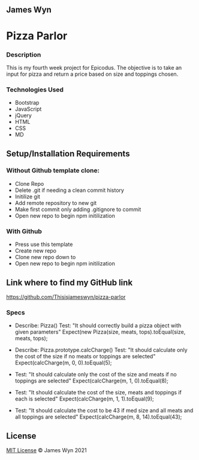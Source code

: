 ## James Wyn

# Pizza Parlor


### Description
This is my fourth week project for Epicodus.  The objective is to take an input for pizza and return a price based on size and toppings chosen.

### Technologies Used
* Bootstrap
* JavaScript
* jQuery
* HTML
* CSS
* MD

## Setup/Installation Requirements

### Without Github template clone:
* Clone Repo
* Delete .git if needing a clean commit history
* Initilize git
* Add remote repository to new git
* Make first commit only adding .gitignore to commit
* Open new repo to begin npm initilization

### With Github
* Press use this template
* Create new repo
* Clone new repo down to
* Open new repo to begin npm initilization


## Link where to find my GitHub link

https://github.com/Thisisjameswyn/pizza-parlor


### Specs

* Describe: Pizza()
Test: "It should correctly build a pizza object with given parameters"
Expect(new Pizza(size, meats, tops).toEqual(size, meats, tops);

* Describe: Pizza.prototype.calcCharge()
Test: "It should calculate only the cost of the size if no meats or toppings are selected"
Expect(calcCharge(m, 0, 0).toEqual(5);

* Test: "It should calculate only the cost of the size and meats if no toppings are selected"
Expect(calcCharge(m, 1, 0).toEqual(8);

* Test: "It should calculate the cost of the size, meats and toppings if each is selected"
Expect(calcCharge(m, 1, 1).toEqual(9);

* Test: "It should calculate the cost to be 43 if med size and all meats and all toppings are selected"
Expect(calcCharge(m, 8, 14).toEqual(43);


## License
[MIT License](https://opensource.org/licenses/MIT)
&copy; James Wyn 2021